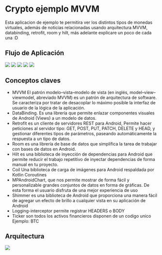 
Crypto ejemplo MVVM
=======================

Esta aplicacion de ejemplo te permitira ver los distintos tipos de monedas virtuales, además de noticias relacionadas
usando arquitectura MVVM, databinding, retrofit, room y hilt, más adelante explicare un poco de cada una :D 

Flujo de Aplicación
-----------------------

![](https://github.com/fredpdeveloper/crypto_currencies_android/blob/master/image/1.png)
![](https://github.com/fredpdeveloper/crypto_currencies_android/blob/master/image/2.png)
![](https://github.com/fredpdeveloper/crypto_currencies_android/blob/master/image/3.png)
![](https://github.com/fredpdeveloper/crypto_currencies_android/blob/master/image/4.png)
![](https://github.com/fredpdeveloper/crypto_currencies_android/blob/master/image/5.png)

Conceptos claves
-----------------------
- MVVM El patrón modelo–vista–modelo de vista (en inglés, model–view–viewmodel, abreviado MVVM) es un patrón de arquitectura de software. Se caracteriza por tratar de desacoplar lo máximo posible la interfaz de usuario de la lógica de la aplicación.
- DataBinding. Es una librería que permite enlazar componentes visuales de Android (Views) a un modelo de datos.
- Retrofit es un cliente de servidores REST para Android, Permite hacer peticiones al servidor tipo: GET, POST, PUT, PATCH, DELETE y HEAD, y gestionar diferentes tipos de parámetros, paseando automáticamente la respuesta a un tipo de datos.
- Room es una librería de base de datos que simplifica la tarea de trabajar con bases de datos en Android.
- Hilt es una biblioteca de inyección de dependencias para Android que permite reducir el trabajo repetitivo de inyectar dependencias de forma manual en tu proyecto.
- Coil Una biblioteca de carga de imágenes para Android respaldada por Kotlin Coroutines
- MPAndroidChart, que nos permite mostrar de forma fácil y personalizable grandes conjuntos de datos en forma de gráficas. De esta forma el usuario disfruta de una mejor experiencia de uso
- Shimmer es una biblioteca de Android que proporciona una manera fácil de agregar un efecto de brillo a cualquier vista en su aplicación de Android
- Logging-interceptor permite registrar HEADERS o BODY
- Ticker son todos los activos financieros disponen de un codigo unico Ejemplo: BTC 

Arquitectura
-----------------------
![](https://github.com/fredpdeveloper/crypto_currencies_android/blob/master/image/arquitectura.png)


